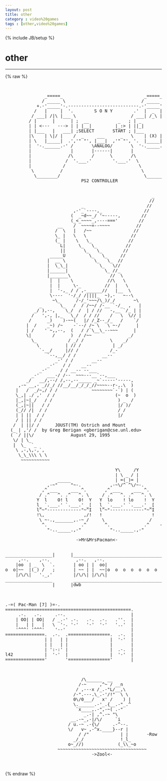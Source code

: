 ```yaml
---
layout: post
title: other
category : video%20games
tags : [other,video%20games]
---
```

{% include JB/setup %}
# other
---
{% raw %}
<pre>


               _=====_                               _=====_
              / _____ \                             / _____ \
            +.-&#039;_____&#039;-.---------------------------.-&#039;_____&#039;-.+
           /   |     |  &#039;.        S O N Y        .&#039;  |  _  |   \
          / ___| /|\ |___ \                     / ___| /_\ |___ \
         / |      |      | ;  __           _   ; | _         _ | ;
         | | &lt;---   ---&gt; | | |__|         |_:&gt; | ||_|       (_)| |
         | |___   |   ___| ;SELECT       START ; |___       ___| ;
         |\    | \|/ |    /  _     ___      _   \    | (X) |    /|
         | \   |_____|  .&#039;,&#039;&quot; &quot;&#039;, |___|  ,&#039;&quot; &quot;&#039;, &#039;.  |_____|  .&#039; |
         |  &#039;-.______.-&#039; /       \ANALOG/       \  &#039;-._____.-&#039;   |
         |               |       |------|       |                |
         |              /\       /      \       /\               |
         |             /  &#039;.___.&#039;        &#039;.___.&#039;  \              |
         |            /                            \             |
          \          /                              \           /
           \________/                                \_________/
                             PS2 CONTROLLER


                                                        _
                                                       //
                             _                        //
                          ,-&#039;_`----,_                //
                         (  _~d~~_/ &#039;~-----,        //
                         (_&lt;_~~~~_,----===&#039;        //
                    __    /  ~~~~=--~~~~          //
                   /  \   |   /~~                //
                   \_ |   \   \                 //
                   (_ |    \   \_              //
                     L|     \_   \_           //
                     ||       \_   \_        //
                 _____U         \_   \_     //
                |  __ \           \_   \_  //
                |  \_\_|            \_   \//
                |______|              \_ //_
                |_______\               //  \
                 |  |    \             //\   \
                 |  |     \-_         //  |   \
                 |  &#039;-,_ / / ,-______//   |__  \
                 \----  &#039;-/_/ /||||_  ~),-   ~--\
                  ~\_      /-/_&#039;~~~/\_)/_/       ~\
             _       \_   /  / /~~/ /-__ `-/_  ,   |
           _/ ),--,    \_/  /  | / //   -,__ `/_ | |
          /   &#039;,-, |,_   \_/  / / //    /   \  \// |
         /      _)    )-~~(   |/ /_Z--_/_   /    `/
        |  /    _~) /~    -`--/ /~ \   \ ~-/      |
        | /    &#039; ~,,--,  (   / /`\__\_--~~~      |
        \|        /      )  / /~~              _/
          \_            / _/ /          \    _/
            \          | // /            | _/
             `-__/     |// /            /_-
                `--,__/ / /          __--
                   _-&#039; / /       __--
                _-&#039;   / /    __--
             _-&#039;     / / __-- --___
          _-&#039;   ___-/ /--  ~~~---__`--,___
        _/   __/,--/ /,--,--_____ _~`-----&#039;-----,
     ,-~ __,- _//_/ //__/__/_/_/_//~~~~--r-,.\  )
    |   /  _/~,/ / /             ~~~~~~~~`-`) | (
    \_,| ./ ,&#039;  / /                       (~  o  )
    |_,|~|_/   / /                         ) _  /
    (_,|~||   / /                          |/ )/
    (_// /|  / /                           / /
    | | ||  / /                            |/
    / | || / /
   /  | ||/ /      JOUST(TM) Ostrich and Mount
  (_ | ,&#039;/ /  by Greg Berigan &lt;gberigan@cse.unl.edu&gt;
  ( `/ ||\/              August 29, 1995
   \/ | \_
   |  \_  `_
    \ ,-,\,-,`,
     \_\_\\\ \ \
      ~~~~~~~~~~~

                                          Y\     /Y
                                          | \ _ / |
                    _____                 | =(_)= |
                ,-~&quot;     &quot;~-.           ,-~\/^ ^\/~-.
              ,^ ___     ___ ^.       ,^ ___     ___ ^.
             / .^   ^. .^   ^. \     / .^   ^. .^   ^. \
            Y  l    O! l    O!  Y   Y  lo    ! lo    !  Y
            l_ `.___.&#039; `.___.&#039; _[   l_ `.___.&#039; `.___.&#039; _[
            l^~&quot;-------------&quot;~^I   l^~&quot;-------------&quot;~^I
            !\,               ,/!   !                   !
             \ ~-.,_______,.-~ /     \                 /
              ^.             .^       ^.             .^    -Row
                &quot;-.._____.,-&quot;           &quot;-.._____.,-&quot;

                           -&gt;Mr&amp;MrsPacman&lt;-


__________________|      |____________________________________________
     ,--.    ,--.          ,--.   ,--.
    |oo  | _  \  `.       | oo | |  oo|
o  o|~~  |(_) /   ;       | ~~ | |  ~~|o  o  o  o  o  o  o  o  o  o  o
    |/\/\|   &#039;._,&#039;        |/\/\| |/\/\|
__________________        ____________________________________________
                  |      |dwb



.-=( Pac-Man [7] )=-.
================================================.
     .-.   .-.     .--.                         |
    | OO| | OO|   / _.-&#039; .-.   .-.  .-.   .&#039;&#039;.  |
    |   | |   |   \  &#039;-. &#039;-&#039;   &#039;-&#039;  &#039;-&#039;   &#039;..&#039;  |
    &#039;^^^&#039; &#039;^^^&#039;    &#039;--&#039;                         |
===============.  .-.  .================.  .-.  |
               | |   | |                |  &#039;-&#039;  |
               | |   | |                |       |
               | &#039;:-:&#039; |                |  .-.  |
l42            |  &#039;-&#039;  |                |  &#039;-&#039;  |
===============&#039;       &#039;================&#039;       |



                             /\______  __
                            /-~     ,^~ / __n
                           / ,---x /_.-&quot;L/__,\
                          /-&quot;.---.\_.-&#039;/!&quot;  \ \
                          0\/0___/   x&#039; /    ) |
                          \.______.-&#039;_.{__.-&quot;_.^
                           `x____,.-&quot;,-~( .-&quot;
                              _.-| ,^.-~ &quot;\
                         __.-~_,-|/\/     `i
                        / u.-~ .-{\/     .-^--.
                        \/   v~ ,-^x.____}--r |
                            / /&quot;            | |       -Row
                          _/_/              !_l_
                        o~_//)             (_\\_~o
                    ~~~~~~~~~~~~~~~~~~~~~~~~~~~~~~~~~~
                                 -&gt;Zool&lt;-

 </pre>
{% endraw %}
